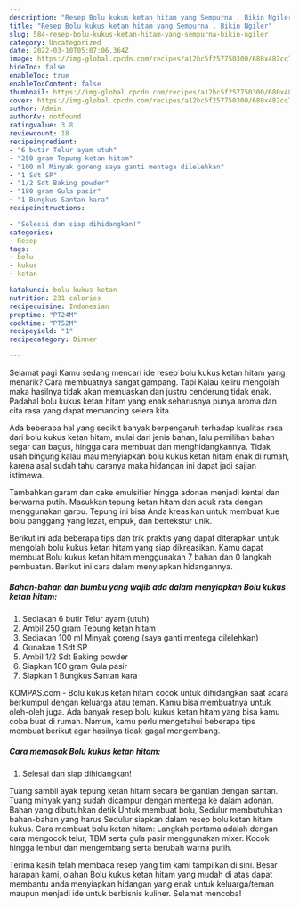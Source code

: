 ```yaml
---
description: "Resep Bolu kukus ketan hitam yang Sempurna , Bikin Ngiler"
title: "Resep Bolu kukus ketan hitam yang Sempurna , Bikin Ngiler"
slug: 584-resep-bolu-kukus-ketan-hitam-yang-sempurna-bikin-ngiler
category: Uncategorized
date: 2022-03-10T05:07:06.364Z
image: https://img-global.cpcdn.com/recipes/a12bc5f257750300/680x482cq70/bolu-kukus-ketan-hitam-foto-resep-utama.jpg
hideToc: false
enableToc: true
enableTocContent: false
thumbnail: https://img-global.cpcdn.com/recipes/a12bc5f257750300/680x482cq70/bolu-kukus-ketan-hitam-foto-resep-utama.jpg
cover: https://img-global.cpcdn.com/recipes/a12bc5f257750300/680x482cq70/bolu-kukus-ketan-hitam-foto-resep-utama.jpg
author: Admin
authorAv: notfound
ratingvalue: 3.8
reviewcount: 18
recipeingredient:
- "6 butir Telur ayam utuh"
- "250 gram Tepung ketan hitam"
- "100 ml Minyak goreng saya ganti mentega dilelehkan"
- "1 Sdt SP"
- "1/2 Sdt Baking powder"
- "180 gram Gula pasir"
- "1 Bungkus Santan kara"
recipeinstructions:

- "Selesai dan siap dihidangkan!"
categories:
- Resep
tags:
- bolu
- kukus
- ketan

katakunci: bolu kukus ketan 
nutrition: 231 calories
recipecuisine: Indonesian
preptime: "PT24M"
cooktime: "PT52M"
recipeyield: "1"
recipecategory: Dinner

---
```



Selamat pagi Kamu sedang mencari ide resep bolu kukus ketan hitam yang menarik? Cara membuatnya sangat gampang. Tapi Kalau keliru mengolah maka hasilnya tidak akan memuaskan dan justru cenderung tidak enak. Padahal bolu kukus ketan hitam yang enak seharusnya punya aroma dan cita rasa yang dapat memancing selera kita.


Ada beberapa hal yang sedikit banyak berpengaruh terhadap kualitas rasa dari bolu kukus ketan hitam, mulai dari jenis bahan, lalu pemilihan bahan segar dan bagus, hingga cara membuat dan menghidangkannya. Tidak usah bingung kalau mau menyiapkan bolu kukus ketan hitam enak di rumah, karena asal sudah tahu caranya maka hidangan ini dapat jadi sajian istimewa.

Tambahkan garam dan cake emulsifier hingga adonan menjadi kental dan berwarna putih. Masukkan tepung ketan hitam dan aduk rata dengan menggunakan garpu. Tepung ini bisa Anda kreasikan untuk membuat kue bolu panggang yang lezat, empuk, dan bertekstur unik.


Berikut ini ada beberapa tips dan trik praktis yang dapat diterapkan untuk mengolah bolu kukus ketan hitam yang siap dikreasikan. Kamu dapat membuat Bolu kukus ketan hitam menggunakan 7 bahan dan 0 langkah pembuatan. Berikut ini cara dalam menyiapkan hidangannya.

<!--inarticleads1-->

##### Bahan-bahan dan bumbu yang wajib ada dalam menyiapkan Bolu kukus ketan hitam:

1. Sediakan 6 butir Telur ayam (utuh)
1. Ambil 250 gram Tepung ketan hitam
1. Sediakan 100 ml Minyak goreng (saya ganti mentega dilelehkan)
1. Gunakan 1 Sdt SP
1. Ambil 1/2 Sdt Baking powder
1. Siapkan 180 gram Gula pasir
1. Siapkan 1 Bungkus Santan kara


KOMPAS.com - Bolu kukus ketan hitam cocok untuk dihidangkan saat acara berkumpul dengan keluarga atau teman. Kamu bisa membuatnya untuk oleh-oleh juga. Ada banyak resep bolu kukus ketan hitam yang bisa kamu coba buat di rumah. Namun, kamu perlu mengetahui beberapa tips membuat berikut agar hasilnya tidak gagal mengembang. 

<!--inarticleads2-->

##### Cara memasak Bolu kukus ketan hitam:


1. Selesai dan siap dihidangkan!

Tuang sambil ayak tepung ketan hitam secara bergantian dengan santan. Tuang minyak yang sudah dicampur dengan mentega ke dalam adonan. Bahan yang dibutuhkan detik Untuk membuat bolu, Sedulur membutuhkan bahan-bahan yang harus Sedulur siapkan dalam resep bolu ketan hitam kukus. Cara membuat bolu ketan hitam: Langkah pertama adalah dengan cara mengocok telur, TBM serta gula pasir menggunakan mixer. Kocok hingga lembut dan mengembang serta berubah warna putih. 

Terima kasih telah membaca resep yang tim kami tampilkan di sini. Besar harapan kami, olahan Bolu kukus ketan hitam yang mudah di atas dapat membantu anda menyiapkan hidangan yang enak untuk keluarga/teman maupun menjadi ide untuk berbisnis kuliner. Selamat mencoba!
